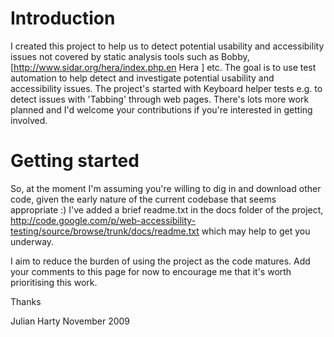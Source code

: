 # Introduction #

I created this project to help us to detect potential usability and accessibility issues not covered by static analysis tools such as Bobby, [http://www.sidar.org/hera/index.php.en Hera
] etc. The goal is to use test automation to help detect and investigate potential usability and accessibility issues. The project's started with Keyboard helper tests e.g. to detect issues with 'Tabbing' through web pages. There's lots more work planned and I'd welcome your contributions if you're interested in getting involved.

# Getting started #
So, at the moment I'm assuming you're willing to dig in and download other code, given the early nature of the current codebase that seems appropriate :) I've added a brief readme.txt in the docs folder of the project, http://code.google.com/p/web-accessibility-testing/source/browse/trunk/docs/readme.txt which may help to get you underway.

I aim to reduce the burden of using the project as the code matures. Add your comments to this page for now to encourage me that it's worth prioritising this work.

Thanks

Julian Harty
November 2009

